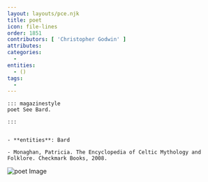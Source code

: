 ```yaml
---
layout: layouts/pce.njk
title: poet
icon: file-lines
order: 1851
contributors: [ 'Christopher Godwin' ]
attributes:
categories:
  - 
entities:
  - ()
tags:
  - 
---
```

``` tab [group1:Info]
::: magazinestyle
poet See Bard.

:::
```
``` tab [group1:Attributes]
```
``` tab [group1:Entities]
- **entities**: Bard
```
``` tab [group1:Sources]
- Monaghan, Patricia. The Encyclopedia of Celtic Mythology and Folklore. Checkmark Books, 2008.
```
![poet Image](https://upload.wikimedia.org/wikipedia/commons/f/f6/Books_and_Scroll_Ornament_with_Open_Book.png)
